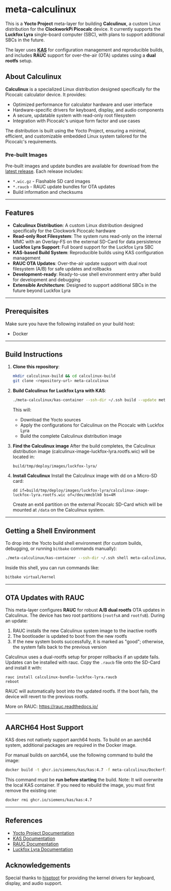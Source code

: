 # meta-calculinux

This is a **Yocto Project** meta-layer for building **Calculinux**, a custom Linux distribution for the **ClockworkPi Picocalc** device. It currently supports the **Luckfox Lyra** single-board computer (SBC), with plans to support additional SBCs in the future.

The layer uses **[KAS](https://kas.readthedocs.io/)** for configuration management and reproducible builds, and includes **RAUC** support for over-the-air (OTA) updates using a **dual rootfs** setup.

## About Calculinux

**Calculinux** is a specialized Linux distribution designed specifically for the Picocalc calculator device. It provides:
- Optimized performance for calculator hardware and user interface
- Hardware-specific drivers for keyboard, display, and audio components
- A secure, updatable system with read-only root filesystem
- Integration with Picocalc's unique form factor and use cases

The distribution is built using the Yocto Project, ensuring a minimal, efficient, and customizable embedded Linux system tailored for the Picocalc's requirements.

### Pre-built Images

Pre-built images and update bundles are available for download from the [latest release](../../releases/latest). Each release includes:
- `*.wic.gz` - Flashable SD card images
- `*.raucb` - RAUC update bundles for OTA updates
- Build information and checksums

---

## Features
- **Calculinux Distribution**: A custom Linux distribution designed specifically for the Clockwork Picocalc hardware
- **Read-only Root Filesystem**: The system runs read-only on the internal MMC with an Overlay-FS on the external SD-Card for data persistence
- **Luckfox Lyra Support**: Full board support for the Luckfox Lyra SBC
- **KAS-based Build System**: Reproducible builds using KAS configuration management
- **RAUC OTA Updates**: Over-the-air update support with dual root filesystem (A/B) for safe updates and rollbacks
- **Development-ready**: Ready-to-use shell environment entry after build for development and debugging
- **Extensible Architecture**: Designed to support additional SBCs in the future beyond Luckfox Lyra

---

## Prerequisites

Make sure you have the following installed on your build host:

- Docker

---

## Build Instructions

1. **Clone this repository**:
   ```bash
   mkdir calculinux-build && cd calculinux-build
   git clone <repository-url> meta-calculinux
   ```

2. **Build Calculinux for Luckfox Lyra with KAS**:
   ```bash
   ./meta-calculinux/kas-container --ssh-dir ~/.ssh build --update meta-calculinux/kas-luckfox-lyra-bundle.yaml
   ```

   This will:
   - Download the Yocto sources
   - Apply the configurations for Calculinux on the Picocalc with Luckfox Lyra
   - Build the complete Calculinux distribution image

3. **Find the Calculinux image**
   After the build completes, the Calculinux distribution image (calculinux-image-luckfox-lyra.rootfs.wic) will be located in:
   ```
   build/tmp/deploy/images/luckfox-lyra/
   ```

4. **Install Calculinux**
   Install the Calculinux image with dd on a Micro-SD card:
   ```
   dd if=build/tmp/deploy/images/luckfox-lyra/calculinux-image-luckfox-lyra.rootfs.wic of=/dev/mmcblk0 bs=4M
   ```

   Create an ext4 partition on the external Picocalc SD-Card which will be mounted at `/data` on the Calculinux system.

---

## Getting a Shell Environment

To drop into the Yocto build shell environment (for custom builds, debugging, or running `bitbake` commands manually):

```bash
./meta-calculinux/kas-container --ssh-dir ~/.ssh shell meta-calculinux/kas-luckfox-lyra-bundle.yaml
```

Inside this shell, you can run commands like:
```bash
bitbake virtual/kernel
```

---

## OTA Updates with RAUC

This meta-layer configures **RAUC** for robust **A/B dual rootfs** OTA updates in Calculinux.
The device has two root partitions (`rootfsA` and `rootfsB`). During an update:
1. RAUC installs the new Calculinux system image to the inactive rootfs
2. The bootloader is updated to boot from the new rootfs
3. If the new system boots successfully, it is marked as "good"; otherwise, the system falls back to the previous version

Calculinux uses a dual-rootfs setup for proper rollbacks if an update fails. Updates can be installed with rauc.
Copy the `.raucb` file onto the SD-Card and install it with:
```
rauc install calculinux-bundle-luckfox-lyra.raucb
reboot
```

RAUC will automatically boot into the updated rootfs. If the boot fails, the device will revert to the previous rootfs.

More on RAUC: https://rauc.readthedocs.io/

---

## AARCH64 Host Support

KAS does not natively support aarch64 hosts. To build on an aarch64 system, additional packages are required in the Docker image.

For manual builds on aarch64, use the following command to build the image:

```bash
docker build -t ghcr.io/siemens/kas/kas:4.7 -f meta-calculinux/Dockerfile.aarch64 meta-calculinux
```

This command must be **run before starting** the build.
Note: It will overwrite the local KAS container. If you need to rebuild the image, you must first remove the existing one:

```bash
docker rmi ghcr.io/siemens/kas/kas:4.7
```

---

## References
- [Yocto Project Documentation](https://docs.yoctoproject.org/)
- [KAS Documentation](https://kas.readthedocs.io/)
- [RAUC Documentation](https://rauc.readthedocs.io/)
- [Luckfox Lyra Documentation](https://wiki.luckfox.com/Luckfox-Lyra/)


## Acknowledgements
Special thanks to [hisptoot](https://github.com/hisptoot/picocalc_luckfox_lyra/)
for providing the kernel drivers for keyboard, display, and audio support.
